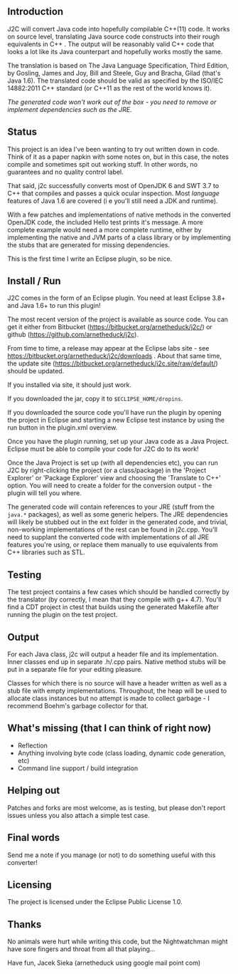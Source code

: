 Introduction
--
J2C will convert Java code into hopefully compilable C++(11) code. It works on
source level, translating Java source code constructs into their rough
equivalents in C++ . The output will be reasonably valid C++ code that looks a
lot like its Java counterpart and hopefully works mostly the same.

The translation is based on The Java Language Specification, Third Edition, by
Gosling, James and Joy, Bill and Steele, Guy and Bracha, Gilad (that's
Java 1.6). The translated code should be valid as specified by the ISO/IEC
14882:2011 C++ standard (or C++11 as the rest of the world knows it).

*The generated code won't work out of the box - you need to remove or implement
 dependencies such as the JRE.*

Status
--
This project is an idea I've been wanting to try out written down in code.
Think of it as a paper napkin with some notes on, but in this case, the notes
compile and sometimes spit out working stuff. In other words, no guarantees
and no quality control label.

That said, j2c successfully converts most of OpenJDK 6 and SWT 3.7 to C++
that compiles and passes a quick ocular inspection. Most *language* features
of Java 1.6 are covered (i e you'll still need a JDK and runtime).

With a few patches and implementations of native methods in the converted
OpenJDK code, the included Hello test prints it's message. A more complete
example would need a more complete runtime, either by implementing the native
and JVM parts of a class library or by implementing the stubs that are
generated for missing dependencies.

This is the first time I write an Eclipse plugin, so be nice.

Install / Run
--
J2C comes in the form of an Eclipse plugin. You need at least Eclipse 3.8+ and
Java 1.6+ to run this plugin!

The most recent version of the project is available as source code. You can get
it either from Bitbucket (https://bitbucket.org/arnetheduck/j2c/)
or github (https://github.com/arnetheduck/j2c).

From time to time, a release may appear at the Eclipse labs site - see
https://bitbucket.org/arnetheduck/j2c/downloads . About that same
time, the update site (https://bitbucket.org/arnetheduck/j2c.site/raw/default/)
should be updated.

If you installed via site, it should just work.

If you downloaded the jar, copy it to `$ECLIPSE_HOME/dropins`.

If you downloaded the source code you'll have run the plugin by opening the
project in Eclipse and starting a new Eclipse test instance by using the run
button in the plugin.xml overview.

Once you have the plugin running, set up your Java code as a Java
Project. Eclipse must be able to compile your code for J2C do to its work!

Once the Java Project is set up (with all dependencies etc), you can run J2C by
right-clicking the project (or a class/package) in the 'Project Explorer' or
'Package Explorer' view and choosing the 'Translate to C++' option. You will
need to create a folder for the conversion output - the plugin will tell you
where.

The generated code will contain references to your JRE (stuff from the `java.*`
packages), as well as some generic helpers. The JRE dependencies will likely be
stubbed out in the ext folder in the generated code, and trivial, non-working
implementations of the rest can be found in j2c.cpp. You'll need to supplant
the converted code with implementations of all JRE features you're using,
or replace them manually to use equivalents from C++ libraries such as STL.

Testing
--
The test project contains a few cases which should be handled correctly by the
translator (by correctly, I mean that they compile with g++ 4.7). You'll find
a CDT project in ctest that builds using the generated Makefile after running
the plugin on the test project.

Output
--
For each Java class, j2c will output a header file and its implementation.
Inner classes end up in separate .h/.cpp pairs. Native method stubs will be
put in a separate file for your editing pleasure.

Classes for which there is no source will have a header written as well as
a stub file with empty implementations. Throughout, the heap will be used
to allocate class instances but no attempt is made to collect garbage -
I recommend Boehm's garbage collector for that.

What's missing (that I can think of right now)
--
 * Reflection
 * Anything involving byte code (class loading, dynamic code generation, etc)
 * Command line support / build integration

Helping out
--
Patches and forks are most welcome, as is testing, but please don't report
issues unless you also attach a simple test case.

Final words
--
Send me a note if you manage (or not) to do something useful with this
converter!

Licensing
--
The project is licensed under the Eclipse Public License 1.0.

Thanks
--
No animals were hurt while writing this code, but the Nightwatchman
might have sore fingers and throat from all that playing...

Have fun,
Jacek Sieka (arnetheduck using google mail point com)
